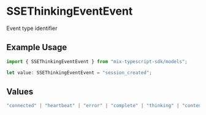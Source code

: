 # SSEThinkingEventEvent

Event type identifier

## Example Usage

```typescript
import { SSEThinkingEventEvent } from "mix-typescript-sdk/models";

let value: SSEThinkingEventEvent = "session_created";
```

## Values

```typescript
"connected" | "heartbeat" | "error" | "complete" | "thinking" | "content" | "tool" | "tool_parameter_delta" | "tool_execution_start" | "tool_execution_complete" | "permission" | "user_message_created" | "session_created" | "session_deleted"
```
